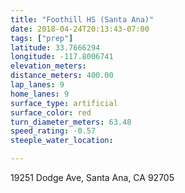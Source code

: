 ```yaml
---
title: "Foothill HS (Santa Ana)"
date: 2018-04-24T20:13:43-07:00
tags: ["prep"]
latitude: 33.7666294
longitude: -117.8006741
elevation_meters:
distance_meters: 400.00
lap_lanes: 9
home_lanes: 9
surface_type: artificial
surface_color: red
turn_diameter_meters: 63.48
speed_rating: -0.57
steeple_water_location:

---
```

19251 Dodge Ave, Santa Ana, CA 92705
<!--more-->
